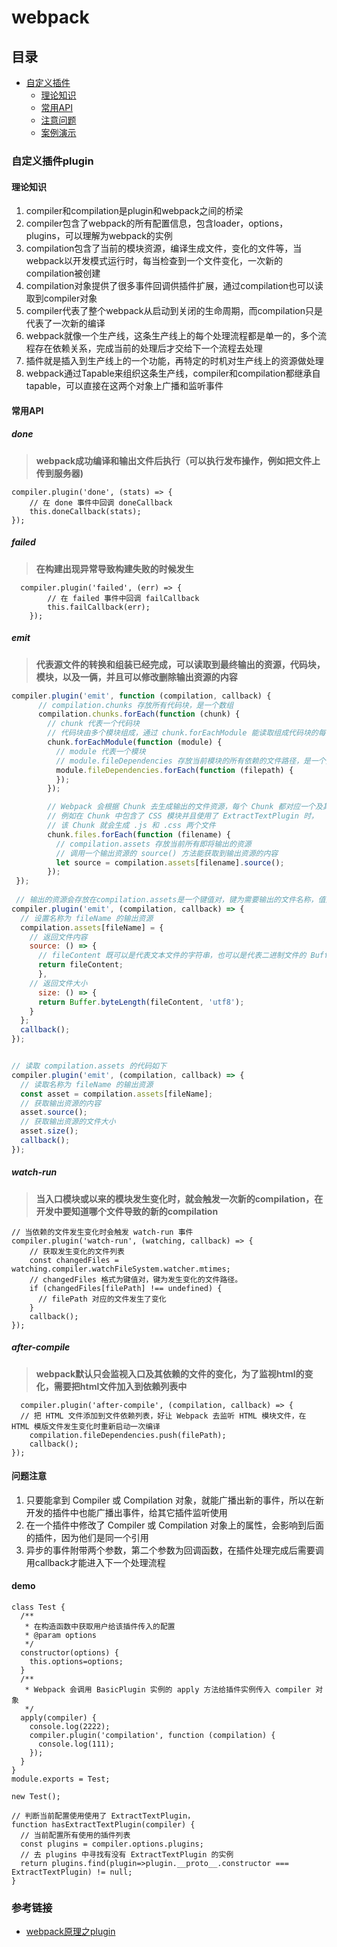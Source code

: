 # webpack

## 目录

* [自定义插件](#自定义插件plugin)
  * [理论知识](#理论知识)
  * [常用API](#常用API)
  * [注意问题](#问题注意)
  * [案例演示](#demo)
  
### 自定义插件plugin

#### 理论知识

1. compiler和compilation是plugin和webpack之间的桥梁
1. compiler包含了webpack的所有配置信息，包含loader，options，plugins，可以理解为webpack的实例
1. compilation包含了当前的模块资源，编译生成文件，变化的文件等，当webpack以开发模式运行时，每当检查到一个文件变化，一次新的compilation被创建
1. compilation对象提供了很多事件回调供插件扩展，通过compilation也可以读取到compiler对象
1. compiler代表了整个webpack从启动到关闭的生命周期，而compilation只是代表了一次新的编译
1. webpack就像一个生产线，这条生产线上的每个处理流程都是单一的，多个流程存在依赖关系，完成当前的处理后才交给下一个流程去处理
1. 插件就是插入到生产线上的一个功能，再特定的时机对生产线上的资源做处理
1. webpack通过Tapable来组织这条生产线，compiler和compilation都继承自tapable，可以直接在这两个对象上广播和监听事件

#### 常用API

##### done

> **webpack成功编译和输出文件后执行（可以执行发布操作，例如把文件上传到服务器)**

```
compiler.plugin('done', (stats) => {
    // 在 done 事件中回调 doneCallback
    this.doneCallback(stats);
});
```
##### failed

> **在构建出现异常导致构建失败的时候发生**

```
  compiler.plugin('failed', (err) => {
        // 在 failed 事件中回调 failCallback
        this.failCallback(err);
    });
```

##### emit

> **代表源文件的转换和组装已经完成，可以读取到最终输出的资源，代码块，模块，以及一俩，并且可以修改删除输出资源的内容**

```javascript
compiler.plugin('emit', function (compilation, callback) {
      // compilation.chunks 存放所有代码块，是一个数组
      compilation.chunks.forEach(function (chunk) {
        // chunk 代表一个代码块
        // 代码块由多个模块组成，通过 chunk.forEachModule 能读取组成代码块的每个模块
        chunk.forEachModule(function (module) {
          // module 代表一个模块
          // module.fileDependencies 存放当前模块的所有依赖的文件路径，是一个数组
          module.fileDependencies.forEach(function (filepath) {
          });
        });

        // Webpack 会根据 Chunk 去生成输出的文件资源，每个 Chunk 都对应一个及其以上的输出文件
        // 例如在 Chunk 中包含了 CSS 模块并且使用了 ExtractTextPlugin 时，
        // 该 Chunk 就会生成 .js 和 .css 两个文件
        chunk.files.forEach(function (filename) {
          // compilation.assets 存放当前所有即将输出的资源
          // 调用一个输出资源的 source() 方法能获取到输出资源的内容
          let source = compilation.assets[filename].source();
        });
 });
 
 // 输出的资源会存放在compilation.assets是一个键值对，键为需要输出的文件名称，值为文件对应的内容
compiler.plugin('emit', (compilation, callback) => {
  // 设置名称为 fileName 的输出资源
  compilation.assets[fileName] = {
    // 返回文件内容
    source: () => {
      // fileContent 既可以是代表文本文件的字符串，也可以是代表二进制文件的 Buffer
      return fileContent;
      },
    // 返回文件大小
      size: () => {
      return Buffer.byteLength(fileContent, 'utf8');
    }
  };
  callback();
});


// 读取 compilation.assets 的代码如下
compiler.plugin('emit', (compilation, callback) => {
  // 读取名称为 fileName 的输出资源
  const asset = compilation.assets[fileName];
  // 获取输出资源的内容
  asset.source();
  // 获取输出资源的文件大小
  asset.size();
  callback();
});
```
##### watch-run

> **当入口模块或以来的模块发生变化时，就会触发一次新的compilation，在开发中要知道哪个文件导致的新的compilation**

```
// 当依赖的文件发生变化时会触发 watch-run 事件
compiler.plugin('watch-run', (watching, callback) => {
    // 获取发生变化的文件列表
    const changedFiles = watching.compiler.watchFileSystem.watcher.mtimes;
    // changedFiles 格式为键值对，键为发生变化的文件路径。
    if (changedFiles[filePath] !== undefined) {
      // filePath 对应的文件发生了变化
    }
    callback();
});
```
##### after-compile

> **webpack默认只会监视入口及其依赖的文件的变化，为了监视html的变化，需要把html文件加入到依赖列表中**

```
  compiler.plugin('after-compile', (compilation, callback) => {
  // 把 HTML 文件添加到文件依赖列表，好让 Webpack 去监听 HTML 模块文件，在 HTML 模版文件发生变化时重新启动一次编译
    compilation.fileDependencies.push(filePath);
    callback();
});
```

#### 问题注意

1. 只要能拿到 Compiler 或 Compilation 对象，就能广播出新的事件，所以在新开发的插件中也能广播出事件，给其它插件监听使用
1. 在一个插件中修改了 Compiler 或 Compilation 对象上的属性，会影响到后面的插件，因为他们是同一个引用
1. 异步的事件附带两个参数，第二个参数为回调函数，在插件处理完成后需要调用callback才能进入下一个处理流程

#### demo

```
class Test {
  /**
   * 在构造函数中获取用户给该插件传入的配置
   * @param options
   */
  constructor(options) {
    this.options=options;
  }
  /**
   * Webpack 会调用 BasicPlugin 实例的 apply 方法给插件实例传入 compiler 对象
   */
  apply(compiler) {
    console.log(2222);
    compiler.plugin('compilation', function (compilation) {
      console.log(111);
    });
  }
}
module.exports = Test;

new Test();

// 判断当前配置使用使用了 ExtractTextPlugin，
function hasExtractTextPlugin(compiler) {
  // 当前配置所有使用的插件列表
  const plugins = compiler.options.plugins;
  // 去 plugins 中寻找有没有 ExtractTextPlugin 的实例
  return plugins.find(plugin=>plugin.__proto__.constructor === ExtractTextPlugin) != null;
}
```

### 参考链接
* [webpack原理之plugin](https://segmentfault.com/a/1190000012840742)

